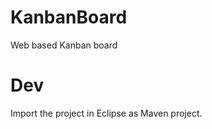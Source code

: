 KanbanBoard
===========

Web based Kanban board


Dev
======
Import the project in Eclipse as Maven project.
